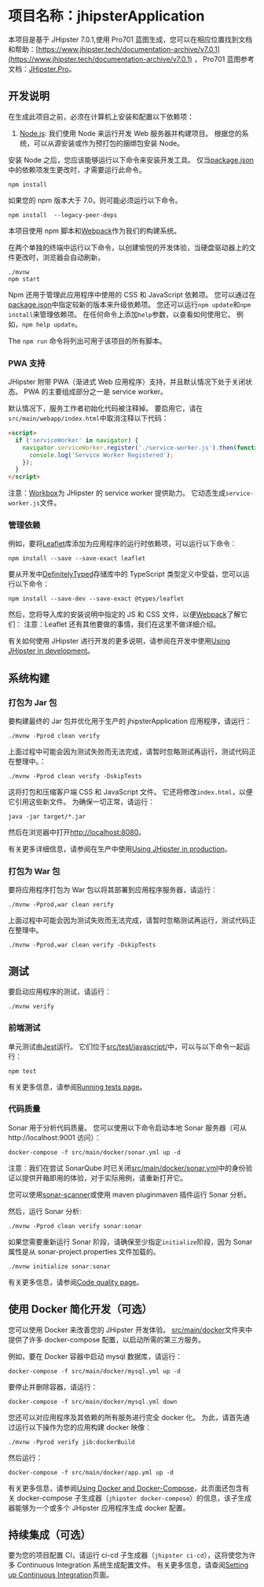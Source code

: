 # 项目名称：jhipsterApplication

本项目是基于 JHipster 7.0.1,使用 Pro701 蓝图生成，您可以在相应位置找到文档和帮助：[https://www.jhipster.tech/documentation-archive/v7.0.1](https://www.jhipster.tech/documentation-archive/v7.0.1) ， Pro701 蓝图参考文档：[JHipster.Pro](https://jhipster.huibozhixin.com)。

## 开发说明

在生成此项目之前，必须在计算机上安装和配置以下依赖项：

1. [Node.js][]: 我们使用 Node 来运行开发 Web 服务器并构建项目。
   根据您的系统，可以从源安装或作为预打包的捆绑包安装 Node。

安装 Node 之后，您应该能够运行以下命令来安装开发工具。 仅当[package.json](package.json)中的依赖项发生更改时，才需要运行此命令。

```
npm install
```

如果您的 npm 版本大于 7.0，则可能必须运行以下命令。

```
npm install  --legacy-peer-deps
```

本项目使用 npm 脚本和[Webpack][]作为我们的构建系统。

在两个单独的终端中运行以下命令，以创建愉悦的开发体验，当硬盘驱动器上的文件更改时，浏览器会自动刷新。

```
./mvnw
npm start
```

Npm 还用于管理此应用程序中使用的 CSS 和 JavaScript 依赖项。 您可以通过在[package.json](package.json)中指定较新的版本来升级依赖项。
您还可以运行`npm update`和`npm install`来管理依赖项。
在任何命令上添加`help`参数，以查看如何使用它。 例如，`npm help update`。

The `npm run` 命令将列出可用于该项目的所有脚本。

### PWA 支持

JHipster 附带 PWA（渐进式 Web 应用程序）支持，并且默认情况下处于关闭状态。 PWA 的主要组成部分之一是 service worker。

默认情况下，服务工作者初始化代码被注释掉。 要启用它，请在`src/main/webapp/index.html`中取消注释以下代码：

```html
<script>
  if ('serviceWorker' in navigator) {
    navigator.serviceWorker.register('./service-worker.js').then(function () {
      console.log('Service Worker Registered');
    });
  }
</script>
```

注意：[Workbox](https://developers.google.com/web/tools/workbox/)为 JHipster 的 service worker 提供助力。 它动态生成`service-worker.js`文件。

### 管理依赖

例如，要将[Leaflet][]库添加为应用程序的运行时依赖项，可以运行以下命令：

```
npm install --save --save-exact leaflet
```

要从开发中[DefinitelyTyped][]存储库中的 TypeScript 类型定义中受益，您可以运行以下命令：

```
npm install --save-dev --save-exact @types/leaflet
```

然后，您将导入库的安装说明中指定的 JS 和 CSS 文件，以便[Webpack][]了解它们：
注意：Leaflet 还有其他要做的事情，我们在这里不做详细介绍。

有关如何使用 JHipster 进行开发的更多说明，请参阅在开发中使用[Using JHipster in development][]。

## 系统构建

### 打包为 Jar 包

要构建最终的 Jar 包并优化用于生产的 jhipsterApplication 应用程序，请运行：

```
./mvnw -Pprod clean verify
```

上面过程中可能会因为测试失败而无法完成，请暂时忽略测试再运行，测试代码正在整理中。：

```
./mvnw -Pprod clean verify -DskipTests
```

这将打包和压缩客户端 CSS 和 JavaScript 文件。 它还将修改`index.html`，以便它引用这些新文件。
为确保一切正常，请运行：

```
java -jar target/*.jar
```

然后在浏览器中打开[http://localhost:8080](http://localhost:8080)。

有关更多详细信息，请参阅在生产中使用[Using JHipster in production][]。

### 打包为 War 包

要将应用程序打包为 War 包以将其部署到应用程序服务器，请运行：

```
./mvnw -Pprod,war clean verify
```

上面过程中可能会因为测试失败而无法完成，请暂时忽略测试再运行，测试代码正在整理中。

```
./mvnw -Pprod,war clean verify -DskipTests
```

## 测试

要启动应用程序的测试，请运行：

```
./mvnw verify
```

### 前端测试

单元测试由[Jest][]运行。 它们位于[src/test/javascript/](src/test/javascript/)中，可以与以下命令一起运行：

```
npm test
```

有关更多信息，请参阅[Running tests page][]。

### 代码质量

Sonar 用于分析代码质量。 您可以使用以下命令启动本地 Sonar 服务器（可从 http://localhost:9001 访问）：

```
docker-compose -f src/main/docker/sonar.yml up -d
```

注意：我们在尝试 SonarQube 时已关闭[src/main/docker/sonar.yml](src/main/docker/sonar.yml)中的身份验证以提供开箱即用的体验，对于实际用例，请重新打开它。

您可以使用[sonar-scanner](https://docs.sonarqube.org/display/SCAN/Analyzing+with+SonarQube+Scanner)或使用 maven pluginmaven 插件运行 Sonar 分析。

然后，运行 Sonar 分析:

```
./mvnw -Pprod clean verify sonar:sonar
```

如果您需要重新运行 Sonar 阶段，请确保至少指定`initialize`阶段，因为 Sonar 属性是从 sonar-project.properties 文件加载的。

```
./mvnw initialize sonar:sonar
```

有关更多信息，请参阅[Code quality page][]。

## 使用 Docker 简化开发（可选）

您可以使用 Docker 来改善您的 JHipster 开发体验。 [src/main/docker](src/main/docker)文件夹中提供了许多 docker-compose 配置，以启动所需的第三方服务。

例如，要在 Docker 容器中启动 mysql 数据库，请运行：

```
docker-compose -f src/main/docker/mysql.yml up -d
```

要停止并删除容器，请运行：

```
docker-compose -f src/main/docker/mysql.yml down
```

您还可以对应用程序及其依赖的所有服务进行完全 docker 化。
为此，请首先通过运行以下操作为您的应用构建 docker 映像：

```
./mvnw -Pprod verify jib:dockerBuild
```

然后运行：

```
docker-compose -f src/main/docker/app.yml up -d
```

有关更多信息，请参阅[Using Docker and Docker-Compose][]，此页面还包含有关 docker-compose 子生成器（`jhipster docker-compose`）的信息，该子生成器能够为一个或多个 JHipster 应用程序生成 docker 配置。

## 持续集成（可选）

要为您的项目配置 CI，请运行 ci-cd 子生成器（`jhipster ci-cd`），这将使您为许多 Continuous Integration 系统生成配置文件。 有关更多信息，请查阅[Setting up Continuous Integration][]页面。

[jhipster homepage and latest documentation]: https://www.jhipster.tech
[jhipster 7.0.1 archive]: https://www.jhipster.tech/documentation-archive/v7.0.1
[using jhipster in development]: https://www.jhipster.tech/documentation-archive/v7.0.1/development/
[using docker and docker-compose]: https://www.jhipster.tech/documentation-archive/v7.0.1/docker-compose
[using jhipster in production]: https://www.jhipster.tech/documentation-archive/v7.0.1/production/
[running tests page]: https://www.jhipster.tech/documentation-archive/v7.0.1/running-tests/
[code quality page]: https://www.jhipster.tech/documentation-archive/v7.0.1/code-quality/
[setting up continuous integration]: https://www.jhipster.tech/documentation-archive/v7.0.1/setting-up-ci/
[node.js]: https://nodejs.org/
[webpack]: https://webpack.github.io/
[browsersync]: https://www.browsersync.io/
[jest]: https://facebook.github.io/jest/
[jasmine]: https://jasmine.github.io/2.0/introduction.html
[protractor]: https://angular.github.io/protractor/
[leaflet]: https://leafletjs.com/
[definitelytyped]: https://definitelytyped.org/
